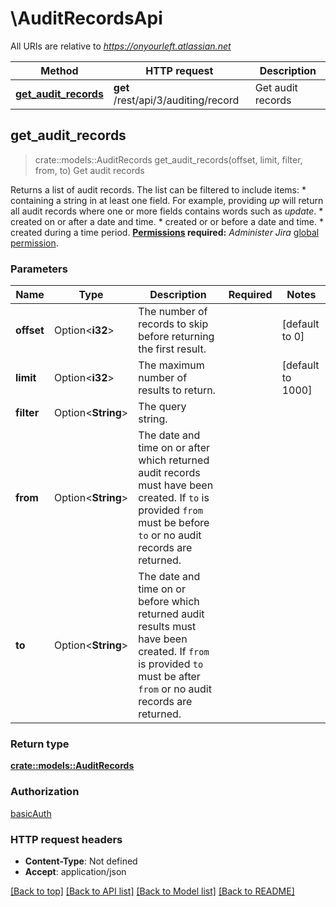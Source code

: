 # \AuditRecordsApi

All URIs are relative to *https://onyourleft.atlassian.net*

Method | HTTP request | Description
------------- | ------------- | -------------
[**get_audit_records**](AuditRecordsApi.md#get_audit_records) | **get** /rest/api/3/auditing/record | Get audit records



## get_audit_records

> crate::models::AuditRecords get_audit_records(offset, limit, filter, from, to)
Get audit records

Returns a list of audit records. The list can be filtered to include items:   *  containing a string in at least one field. For example, providing *up* will return all audit records where one or more fields contains words such as *update*.  *  created on or after a date and time.  *  created or or before a date and time.  *  created during a time period.  **[Permissions](#permissions) required:** *Administer Jira* [global permission](https://confluence.atlassian.com/x/x4dKLg).

### Parameters


Name | Type | Description  | Required | Notes
------------- | ------------- | ------------- | ------------- | -------------
**offset** | Option<**i32**> | The number of records to skip before returning the first result. |  |[default to 0]
**limit** | Option<**i32**> | The maximum number of results to return. |  |[default to 1000]
**filter** | Option<**String**> | The query string. |  |
**from** | Option<**String**> | The date and time on or after which returned audit records must have been created. If `to` is provided `from` must be before `to` or no audit records are returned. |  |
**to** | Option<**String**> | The date and time on or before which returned audit results must have been created. If `from` is provided `to` must be after `from` or no audit records are returned. |  |

### Return type

[**crate::models::AuditRecords**](AuditRecords.md)

### Authorization

[basicAuth](../README.md#basicAuth)

### HTTP request headers

- **Content-Type**: Not defined
- **Accept**: application/json

[[Back to top]](#) [[Back to API list]](../README.md#documentation-for-api-endpoints) [[Back to Model list]](../README.md#documentation-for-models) [[Back to README]](../README.md)

